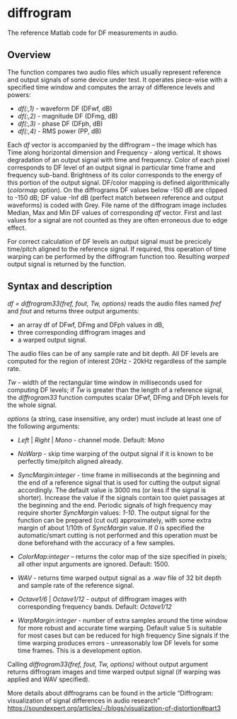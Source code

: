 # diffrogram
The reference Matlab code for DF measurements in audio.

## Overview
The function compares two audio files which usually represent reference and output signals of some device under test. It operates piece-wise with a specified time window and computes the array of difference levels and powers:

- *df(:,1)* - waveform DF (DFwf, dB)
- *df(:,2)* - magnitude DF (DFmg, dB)
- *df(:,3)* - phase DF (DFph, dB)
- *df(:,4)* - RMS power (PP, dB)

Each *df* vector is accompanied by the diffrogram – the image which has Time along horizontal dimension and Frequency - along vertical.
It shows degradation of an output signal with time and frequency. Color of each pixel corresponds to DF level of an output signal in
particular time frame and frequency sub-band. Brightness of its color corresponds to the energy of this portion of the output signal.
DF/color mapping is defined algorithmically (*colormap* option). On the diffrograms DF values below -150 dB are clipped to -150 dB; DF
value -Inf dB (perfect match between reference and output waveforms) is coded with Grey. File name of the diffrogram image includes
Median, Max and Min DF values of corresponding *df* vector. First and last values for a signal are not counted as they are often erroneous
due to edge effect.

For correct calculation of DF levels an output signal must be precicely time/pitch aligned to the reference signal. If required, this operation
of time warping can be performed by the diffrogram function too. Resulting *warped* output signal is returned by the function.

## Syntax and description
*df = diffrogram33(fref, fout, Tw, options)* reads the audio files named *fref* and *fout* and returns three output arguments:

- an array df of DFwf, DFmg and DFph values in dB,
- three corresponding diffrogram images and
- a warped output signal.

The audio files can be of any sample rate and bit depth. All DF levels are computed for the region of interest 20Hz - 20kHz regardless of
the sample rate.

*Tw* - width of the rectangular time window in milliseconds used for computing DF levels; if *Tw* is greater than the length of a reference
signal, the *diffrogram33* function computes scalar DFwf, DFmg and DFph levels for the whole signal.

*options* (a string, case insensitive, any order) must include at least one of the following arguments:

- *Left* | *Right* | *Mono* - channel mode. Default: *Mono*

- *NoWarp* - skip time warping of the output signal if it is known to be perfectly time/pitch aligned already.

- *SyncMargin:integer* - time frame in milliseconds at the beginning and the end of a reference signal that is used for cutting the
output signal accordingly. The default value is 3000 ms (or less if the signal is shorter). Increase the value if the signals contain
too quiet passages at the beginning and the end. Periodic signals of high frequency may require shorter *SyncMargin* values: *1-10*. The output signal for the function can be prepared (cut out) approximately, with some extra margin of about 1/10th of
*SyncMargin* value. If *0* is specified the automatic/smart cutting is not performed and this operation must be done beforehand
with the accuracy of a few samples.

- *ColorMap:integer* – returns the color map of the size specified in pixels; all other input arguments are ignored. Default: 1500.

- *WAV* - returns time warped output signal as a .wav file of 32 bit depth and sample rate of the reference signal.

- *Octave1/6* | *Octave1/12* - output of diffrogram images with corresponding frequency bands. Default: *Octave1/12*

- *WarpMargin:integer* - number of extra samples around the time window for more robust and accurate time warping. Default
value 5 is suitable for most cases but can be reduced for high frequency Sine signals if the time warping produces errors -
unreasonably low DF levels for some time frames. This is a development option.

Calling *diffrogram33(fref, fout, Tw, options)* without output argument returns diffrogram images and time warped output
signal (if warping was applied and WAV specified).

More details about diffrograms can be found in the article “Diffrogram: visualization of signal differences in audio research”
https://soundexpert.org/articles/-/blogs/visualization-of-distortion#part3

